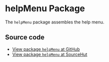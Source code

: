 # helpMenu Package

The `helpMenu` package assembles the help menu.

## Source code
* [View package `helpMenu` at GitHub](https://github.com/soapdog/patchfox/blob/master/src/packages/helpMenu) 
* [View package `helpMenu` at SourceHut](https://git.sr.ht/~soapdog/patchfox/tree/master/item/src/packages/helpMenu)
